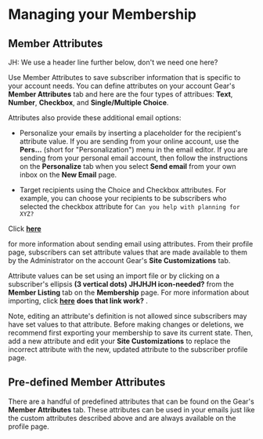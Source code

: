 # Managing your Membership

<span id="gv-2members-4membersattributes"></span>
## Member Attributes

<span class="todo">
JH: We use a header line further below, don't we need one here?
</span>

Use Member Attributes to save subscriber information that is specific to
your account needs.
You can define attributes on your account Gear's
**Member Attributes** tab and here are the four types of attribues:
**Text**, **Number**, **Checkbox**, and **Single/Multiple Choice**.

Attributes also provide these additional email options:

* Personalize your emails by inserting a placeholder for the recipient's
attribute value.
If you are sending from your online account, use the **Pers…** (short
for "Personalization") menu in the email editor.
If you are sending from your personal email account, then follow the
instructions on the **Personalize** tab when you select **Send email**
from your own inbox on the **New Email** page.

* Target recipients using the Choice and Checkbox attributes.
For example, you can choose your recipients to be subscribers who
selected the checkbox attribute for `Can you help with planning for
XYZ?`

Click [**here**](/3-send/1-sendOnline.md?[LINK-QARGS-DOC]#gv-3send-1sendOnline)

for more information about sending email using attributes.
From their profile page, subscribers can set attribute values that
are made available to them by the Administrator on the account Gear's
**Site Customizations** tab.  

Attribute values can be set using an import file or by clicking on a
subscriber's ellipsis **(3 vertical dots)**
<span class="todo">
**JHJHJH icon-needed?**
</span>
from the **Member Listing** tab on the **Membership** page.
For more information about importing,
click [**here**](/2-members/z-membersImport.md?[LINK-QARGS-DOC]#gv-2members-zmembersimport)
<span class="todo">
**does that link work?**
</span>
.

Note, editing an attribute's definition is not allowed since
subscribers may have set values to that attribute.
Before making changes or deletions, we recommend first exporting your
membership to save its current state.
Then, add a new attribute and edit your **Site Customizations** to
replace the incorrect attribute with the new, updated attribute to the
subscriber profile page.

## Pre-defined Member Attributes
There are a handful of predefined attributes that can be found on the
Gear's **Member Attributes** tab.
These attributes can be used in your emails just like the custom
attributes described above and are always available on the profile page.
